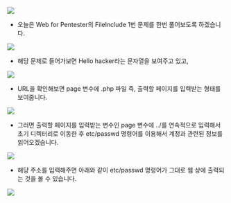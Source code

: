 ![](https://images.velog.io/images/dsph9245/post/3c2d5a14-f007-4932-9b95-21071f2190b5/1.png)

- 오늘은 Web for Pentester의 FileInclude 1번 문제를 한번 풀어보도록 하겠습니다.

![](https://images.velog.io/images/dsph9245/post/b33c1f31-2a27-4c5d-b9c2-317eb9685324/2.png)

- 해당 문제로 들어가보면 Hello hacker라는 문자열을 보여주고 있고,

![](https://images.velog.io/images/dsph9245/post/69dd27be-8af4-4c30-a7e1-45464969d1db/3.png)

- URL을 확인해보면 page 변수에 .php 파일 즉, 출력할 페이지를 입력받는 형태를 보여줍니다.

![](https://images.velog.io/images/dsph9245/post/2068fbdb-4a70-4f74-9089-3d4eb1c9507d/4.png)

- 그러면 출력할 페이지를 입력받는 변수인 page 변수에 ../를 연속적으로 입력해서 초기 디렉터리로 이동한 후 etc/passwd 명령어를 이용해서 계정과 관련된 정보를 읽어오겠습니다.

![](https://images.velog.io/images/dsph9245/post/368b1f9c-f1f4-4e08-94cd-41e4ccc0d1ee/5.png)

- 해당 주소를 입력해주면 아래와 같이 etc/passwd 명령어가 그대로 웹 상에 출력되는 것을 볼 수 있습니다.

![](https://images.velog.io/images/dsph9245/post/2ca549f0-ac0e-4dfb-8521-d8eeccc0141e/6.png)
